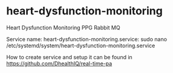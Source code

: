 # heart-dysfunction-monitoring
Heart Dysfunction Monitoring PPG Rabbit MQ

Service name: heart-dysfunction-monitoring.service: 
sudo nano /etc/systemd/system/heart-dysfunction-monitoring.service


How to create service and setup it can be found in https://github.com/DhealthIQ/real-time-pa
